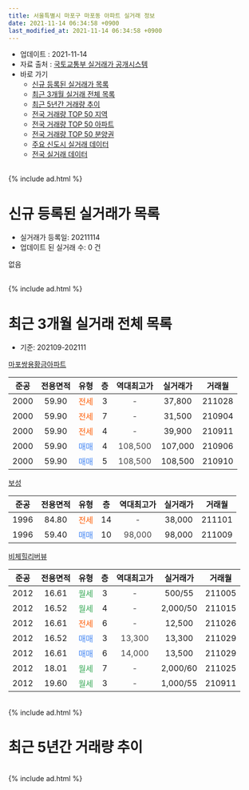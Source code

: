 ```yaml
---
title: 서울특별시 마포구 마포동 아파트 실거래 정보
date: 2021-11-14 06:34:58 +0900
last_modified_at: 2021-11-14 06:34:58 +0900
---
```


* 업데이트 : 2021-11-14
* 자료 출처 : [국토교통부 실거래가 공개시스템](http://rt.molit.go.kr)
* 바로 가기
    * [신규 등록된 실거래가 목록](#신규-등록된-실거래가-목록)
    * [최근 3개월 실거래 전체 목록](#최근-3개월-실거래-전체-목록)
    * [최근 5년간 거래량 추이](#최근-5년간-거래량-추이)
    * [전국 거래량 TOP 50 지역](https://inasie.github.io/apt-trade-info/최근-3개월-전국에서-가장-거래가-많이-발생한-지역)
    * [전국 거래량 TOP 50 아파트](https://inasie.github.io/apt-trade-info/최근-3개월-전국에서-가장-거래가-많이-발생한-아파트)
    * [전국 거래량 TOP 50 분양권](https://inasie.github.io/apt-trade-info/최근-3개월-전국에서-가장-거래가-많이-발생한-분양권)
    * [주요 신도시 실거래 데이터](https://inasie.github.io/apt-trade-info/주요-신도시)
    * [전국 실거래 데이터](https://inasie.github.io/apt-trade-info/전국)
<br>
{% include ad.html %}
<br>

# 신규 등록된 실거래가 목록
* 실거래가 등록일: 20211114
* 업데이트 된 실거래 수: 0 건

없음

<br>
{% include ad.html %}
<br>

# 최근 3개월 실거래 전체 목록
* 기준: 202109-202111


[마포쌍용황금아파트](https://search.naver.com/search.naver?query=%EC%84%9C%EC%9A%B8%ED%8A%B9%EB%B3%84%EC%8B%9C+%EB%A7%88%ED%8F%AC%EA%B5%AC+%EB%A7%88%ED%8F%AC%EB%8F%99+%EB%A7%88%ED%8F%AC%EC%8C%8D%EC%9A%A9%ED%99%A9%EA%B8%88%EC%95%84%ED%8C%8C%ED%8A%B8)

|준공|전용면적|유형|층|역대최고가|실거래가|거래월|
|:---:|:---:|:---:|:---:|:---:|:---:|:---:|
|2000|59.90|<span style="color:#ff5a00">전세</span>|3|<span style="color:#444444">-</span>|37,800|211028|
|2000|59.90|<span style="color:#ff5a00">전세</span>|7|<span style="color:#444444">-</span>|31,500|210904|
|2000|59.90|<span style="color:#ff5a00">전세</span>|4|<span style="color:#444444">-</span>|39,900|210911|
|2000|59.90|<span style="color:#4285f3">매매</span>|4|<span style="color:#444444">108,500</span>|107,000|210906|
|2000|59.90|<span style="color:#4285f3">매매</span>|5|<span style="color:#444444">108,500</span>|108,500|210910|

[보성](https://search.naver.com/search.naver?query=%EC%84%9C%EC%9A%B8%ED%8A%B9%EB%B3%84%EC%8B%9C+%EB%A7%88%ED%8F%AC%EA%B5%AC+%EB%A7%88%ED%8F%AC%EB%8F%99+%EB%B3%B4%EC%84%B1)

|준공|전용면적|유형|층|역대최고가|실거래가|거래월|
|:---:|:---:|:---:|:---:|:---:|:---:|:---:|
|1996|84.80|<span style="color:#ff5a00">전세</span>|14|<span style="color:#444444">-</span>|38,000|211101|
|1996|59.40|<span style="color:#4285f3">매매</span>|10|<span style="color:#444444">98,000</span>|98,000|211009|

[비체힐리버뷰](https://search.naver.com/search.naver?query=%EC%84%9C%EC%9A%B8%ED%8A%B9%EB%B3%84%EC%8B%9C+%EB%A7%88%ED%8F%AC%EA%B5%AC+%EB%A7%88%ED%8F%AC%EB%8F%99+%EB%B9%84%EC%B2%B4%ED%9E%90%EB%A6%AC%EB%B2%84%EB%B7%B0)

|준공|전용면적|유형|층|역대최고가|실거래가|거래월|
|:---:|:---:|:---:|:---:|:---:|:---:|:---:|
|2012|16.61|<span style="color:#34a853">월세</span>|3|<span style="color:#444444">-</span>|500/55|211005|
|2012|16.52|<span style="color:#34a853">월세</span>|4|<span style="color:#444444">-</span>|2,000/50|211015|
|2012|16.61|<span style="color:#ff5a00">전세</span>|6|<span style="color:#444444">-</span>|12,500|211026|
|2012|16.52|<span style="color:#4285f3">매매</span>|3|<span style="color:#444444">13,300</span>|13,300|211029|
|2012|16.61|<span style="color:#4285f3">매매</span>|6|<span style="color:#444444">14,000</span>|13,500|211029|
|2012|18.01|<span style="color:#34a853">월세</span>|7|<span style="color:#444444">-</span>|2,000/60|211025|
|2012|19.60|<span style="color:#34a853">월세</span>|3|<span style="color:#444444">-</span>|1,000/55|210911|


<br>
{% include ad.html %}
<br>

# 최근 5년간 거래량 추이


<div style="width:100%;">
    <canvas id="deal_progress" height="200"></canvas>
</div>

<script>
new Chart(document.getElementById("deal_progress"), {
    type: 'line',
    data: {
        labels: ['201611','201612','201701','201702','201703','201704','201705','201706','201707','201708','201709','201710','201711','201712','201801','201802','201803','201804','201805','201806','201807','201808','201809','201810','201811','201812','201901','201902','201903','201904','201905','201906','201907','201908','201909','201910','201911','201912','202001','202002','202003','202004','202005','202006','202007','202008','202009','202010','202011','202012','202101','202102','202103','202104','202105','202106','202107','202108','202109','202110','202111'],
        datasets: [{
            label: '매매',
            pointRadius: 1,
            data: [5, 1, 2, 6, 5, 3, 8, 10, 13, 4, 5, 2, 2, 2, 6, 6, 5, 3, 2, 2, 6, 7, 1, 1, 0, 0, 1, 1, 1, 0, 1, 0, 3, 4, 2, 5, 8, 5, 3, 0, 3, 1, 2, 8, 8, 4, 2, 4, 3, 6, 4, 3, 1, 4, 12, 4, 2, 1, 2, 3, 0],
            borderColor: "rgba(255, 201, 14, 1)",
            backgroundColor: "rgba(255, 201, 14, 0.5)",
            fill: false,
            lineTension: 0
        },{
            label: '전월세',
            pointRadius: 1,
            data: [6, 6, 5, 17, 8, 3, 5, 3, 8, 8, 8, 7, 5, 9, 7, 4, 13, 8, 5, 6, 8, 6, 6, 10, 4, 4, 10, 6, 7, 6, 8, 5, 8, 8, 4, 5, 3, 14, 9, 12, 8, 9, 8, 7, 6, 4, 4, 9, 7, 9, 7, 2, 11, 6, 10, 11, 7, 4, 3, 5, 1],
            borderColor: "rgba(0, 141, 185, 1)",
            backgroundColor: "rgba(0, 141, 185, 0.5)",
            fill: false,
            lineTension: 0
        }
        ]
    },
    options: {
        responsive: true,
        title: {
            display: false
        },
        tooltips: {
            mode: 'index',
            intersect: false
        },
        hover: {
            mode: 'nearest',
            intersect: true
        },
        scales: {
            xAxes: [{
                display: true,
                scaleLabel: {
                    display: true,
                    labelString: '년/월'
                }
            }],
            yAxes: [{
                display: true,
                ticks: {
                    suggestedMin: 0,
                },
                scaleLabel: {
                    display: true,
                    labelString: '실거래 수'
                }
            }]
        }
    }
});

</script>


<br>
{% include ad.html %}
<br>

